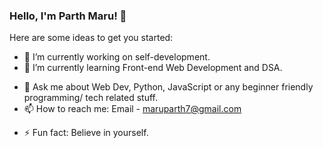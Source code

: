 ### Hello, I'm Parth Maru! 👋

Here are some ideas to get you started:

- 🔭 I’m currently working on self-development.
- 🌱 I’m currently learning Front-end Web Development and DSA.
<!-- - 👯 I’m looking to collaborate on ... -->
<!-- - 🤔 I’m looking for help with ... -->
- 💬 Ask me about Web Dev, Python, JavaScript or any beginner friendly programming/ tech related stuff.
- 📫 How to reach me: Email - maruparth7@gmail.com
<!-- - 😄 Pronouns: He -->
- ⚡ Fun fact: Believe in yourself.
